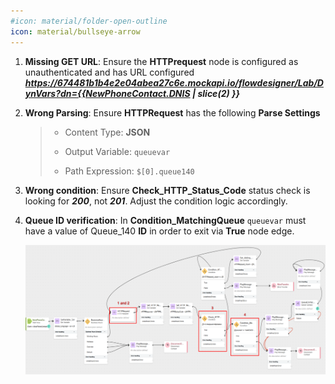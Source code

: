 ```yaml
---
#icon: material/folder-open-outline
icon: material/bullseye-arrow
---
```


1. **Missing GET URL**: Ensure the **HTTPrequest** node is configured as unauthenticated and has URL configured ***https://674481b1b4e2e04abea27c6e.mockapi.io/flowdesigner/Lab/DynVars?dn={{NewPhoneContact.DNIS | slice(2) }}***<span class="copy-static" data-copy-text="https://674481b1b4e2e04abea27c6e.mockapi.io/flowdesigner/Lab/DynVars?dn={{NewPhoneContact.DNIS | slice(2) }}"><span class="copy" title="Click to copy!"></span></span>

2. **Wrong Parsing**: Ensure **HTTPRequest** has the following **Parse Settings**
    
    >
    > - Content Type: **JSON**
    >
    > - Output Variable: `queuevar`<span class="copy-static" data-copy-text="queuevar"><span class="copy" title="Click to copy!"></span></span>
    >
    > - Path Expression: `$[0].queue140`<span class="copy-static" data-copy-text="$[0].queue140"><span class="copy" title="Click to copy!"></span></span>

3. **Wrong condition**: Ensure **Check_HTTP_Status_Code** status check is looking for ***200***, not ***201***. Adjust the condition logic accordingly.</br>

4. **Queue ID verification**: In **Condition_MatchingQueue** `queuevar` must have a value of Queue_140 **ID** in order to exit via **True** node edge.

      ![profiles](../graphics/Lab2/FinalBoss_Solution.png)


<script src='../template_assets/load.js'><script>